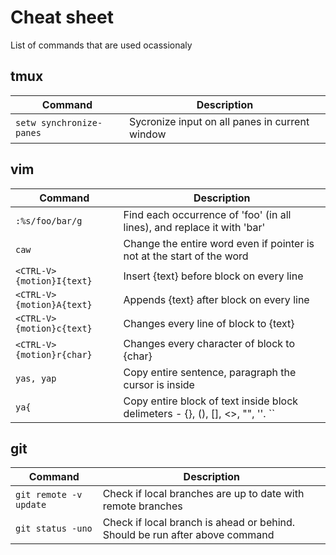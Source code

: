 # Cheat sheet
List of commands that are used ocassionaly
## tmux
| Command                 | Description| 
| ------------------------|------------| 
| `setw synchronize-panes`|Sycronize input on all panes in current window|
## vim
|Command        |Description|
|---------------|-----------|
|`:%s/foo/bar/g`|Find each occurrence of 'foo' (in all lines), and replace it with 'bar'|
|`caw`          |Change the entire word even if pointer is not at the start of the word|
|`<CTRL-V>{motion}I{text}`|Insert {text} before block on every line|
|`<CTRL-V>{motion}A{text}`|Appends {text} after block on every line|
|`<CTRL-V>{motion}c{text}`|Changes every line of block to {text}|
|`<CTRL-V>{motion}r{char}`|Changes every character of block to {char}|
|`yas, yap`|Copy entire sentence, paragraph the cursor is inside|
|`ya{`|Copy entire block of text inside block delimeters - {}, (), [], <>, \"", ''. ``|
## git
| Command               | Description| 
| ----------------------|------------| 
| `git remote -v update`|Check if local branches are up to date with remote branches|
|`git status -uno`      |Check if local branch is ahead or behind. Should be run after above command|
